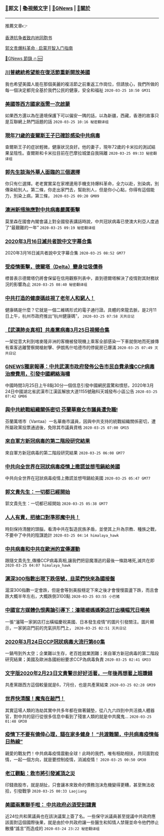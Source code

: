 ###  [:eagle:郭文](https://github.com/ourhimalayas/txt) | [:books:視頻文字](https://github.com/ourhimalayas/txt/blob/master/content/README.md) | [:newspaper:GNews](https://github.com/ourhimalayas/txt/blob/master/content/gnews/README.md) | [:pray:關於](https://github.com/ourhimalayas/home/tree/master/about)
---

推薦文章:point_right:

[香港抗争者致内地同胞书](https://github.com/ourhimalayas/news/blob/master/2019/08/a_letter_from_the_hong_kong_people.md)

[郭文贵爆料革命 · 启蒙开智入门指南](https://github.com/ourhimalayas/txt/issues/1)

[:newspaper:GNews 節錄 :fire: :new:](https://github.com/ourhimalayas/txt/blob/master/content/gnews/README.md) 



### [川普總統希望能在復活節重新開放美國](/content/gnews/1/README.md)

我也希望美國人能在那個美麗的複活節之前重返工作崗位，但請放心，我們所做的每一個決定都完全基於我們公民的健康，安全和福祉  `2020-03-25 10:50 GM31`

### [美國等西方國家亟需一次啟蒙](/content/gnews/2/README.md)

如果西方還以為在邊境保護下可以偏安一隅的話，以為新疆，西藏，香港的故事只是互聯網上熱門話題的話  `2020-03-25 10:16 秘密翻译组`

### [現年71歲的查爾斯王子已確診感染中共病毒](/content/gnews/3/README.md)

查爾斯王子的症狀輕微，健康狀況良好。他的妻子，現年72歲的卡米拉的測試結果呈陰性。查爾斯和卡米拉目前在巴摩拉城堡自我隔離  `2020-03-25 09:33 秘密翻译组`

### [郭先生談海外華人面臨的三個選擇](/content/gnews/4/README.md)

你只有仨選擇。老老實實呆在家裡邊用手機支持爆料革命，全力以赴，別染病，別傳染給別人。第二條，你走出家門去，幫助別人，但是你小心點，你得有這個能力，別染上病，第三條，  `2020-03-25 09:20 GM09`

### [澳洲新措施應對中共病毒嚴厲衝擊](/content/gnews/5/README.md)

莫里森在國會內閣會議上對全國發表講話時說，中共冠狀病毒已使澳大利亞人度過了“最艱難的一年”  `2020-03-25 09:19 秘密翻译组`

### [2020年3月16日滅共者說中文字幕合集](/content/gnews/6/README.md)

2020年3月16日滅共者說中文字幕合集  `2020-03-25 08:52 GM77`

### [受疫情衝擊，德爾塔（Delta）變身垃圾債券](/content/gnews/7/README.md)

標普表示德爾塔仍將會保留在信用觀察列表中，直到德爾塔解決了疫情對其財務狀況的影響為止  `2020-03-25 08:40 秘密翻译组`

### [中共打造的健康碼歧視了老年人和窮人！](/content/gnews/8/README.md)

健康碼是什麼？它就是一個二維碼形式的電子通行證。具體的來龍去脈，是2月11日上午，杭州市政府推出“杭州健康碼”，  `2020-03-25 07:58 灭共日记`

### [【武漢肺炎真相】共產黨病毒3月25日視頻合集](/content/gnews/9/README.md)

一架從意大利到喀麥隆非洲的客機被發現機上乘客全部感染一下車就倒地而死據傳有乘客逃離警察開槍射擊、伊朗馬什哈德市的停屍房已爆滿  `2020-03-25 07:49 灭共日记`

### [GNEWS獨家報導：中共武漢市政府發佈公告市民自費承擔CCP病毒治療費用，引發中國網絡海嘯](/content/gnews/10/README.md)

中國時間3月25日上午8點30分一個信息引發中國網民震驚和憤怒，2020年3月24日中國湖北省武漢市江漢區解放大道1155號融科天城發布小區公告  `2020-03-25 07:42 GM06`

### [與中共統戰組織關係密切 芬蘭華裔女市議員遭免職!](/content/gnews/11/README.md)

芬蘭萬塔市（Vantaa）一名華裔市議員，因與中共支持的統戰組織關係密切，遭所屬政黨投票通過後，免除其市議員資格  `2020-03-25 07:00 GM15`

### [來自軍方新冠病毒的第二階段研究結果](/content/gnews/12/README.md)

來自軍方新冠病毒的第二階段研究結果  `2020-03-25 06:08 GM77`

### [中共向全世界在冠狀病毒疫情上撒謊並想甩鍋給美國](/content/gnews/13/README.md)

中共向全世界在冠狀病毒疫情上撒謊並想甩鍋給美國  `2020-03-25 05:47 GM77`

### [郭文貴先生：一切都已經開始](/content/gnews/14/README.md)

郭文貴先生：一切都已經開始  `2020-03-25 05:38 GM77`

### [人人有責，把槍口對準邪魔中共！](/content/gnews/15/README.md)

時刻保持清醒的頭腦，看清中共在製造民族矛盾，並使其上升為宗教、種族之戰，不要中了中共的陰謀詭計  `2020-03-25 04:14 himalaya_hawk`

### [中共病毒和中共在歐洲的宣傳運動](/content/gnews/16/README.md)

跟隨文貴先生,傳播CCP病毒真相,讓我們把惡魔潛逃的最後一條路堵死,滅共在即  `2020-03-25 04:07 himalaya_hawk`

### [滬深300指數出現下跌信號，韭菜們快來為國接盤](/content/gnews/17/README.md)

滬深300指數一定會跌，但是會等到美股穩定下來之後才會慢慢震盪下跌，而且會跌大概半年左右，大概跌倒3100點  `2020-03-25 03:55 小巴猪`

### [中國官方媒體仇恨輿論引導下：瀋陽楊媽媽粥店打出橫幅咒日嘲美](/content/gnews/18/README.md)

一張“瀋陽一家粥店打出橫幅慶祝美國、日本發生疫情”的圖片引發關注。圖片顯示，一家粥店門前的充氣拱形門上，  `2020-03-25 02:51 灭共日记`

### [2020年3月24日CCP冠狀病毒大流行第60集](/content/gnews/19/README.md)

一鍋甩到外太空；企業難以生存，老百姓就業困難；來自軍方新冠病毒的第二階段研究結果；美國及歐洲各國紛紛要求CCP為病毒負責  `2020-03-25 02:41 GM33`

### [文字版2020年2月23日文貴警示好好活著，一年後再想著上班賺錢](/content/gnews/20/README.md)

共產黨跟西方這個較量就是6，7月份，也是共產黨結束  `2020-03-25 02:28 GM39`

### [世界快清醒！魔鬼在敲門！](/content/gnews/21/README.md)

其實這場人類的浩劫其實中共多年都在做著鋪墊，從八九六四到中共活摘人體器官，對中共的惡行從很多信息中看到了殘害人類的就是中共魔鬼...  `2020-03-25 01:48 GM30`

### [疫情下不要有僥倖心理，貓在家多健身！ “共渡難關，中共病毒疫情每日熱線”](/content/gnews/22/README.md)

親愛的戰友們！中共病毒疫情震動全球！此時的我們，唯有相助相扶，共同面對疫情，一起一個方向，就是要控制疫情，消滅疫情！  `2020-03-25 00:50 GM30`

### [老江觀點：救市將引發滅頂之災](/content/gnews/23/README.md)

印錢救股市，就是胡扯，只會讓本來致命的債務泡沫危機變得更糟，甚至無法收拾，引發戰爭  `2020-03-25 00:33 Laojiang`

### [美國兩黨聯手啦： 中共政府必須受到譴責](/content/gnews/24/README.md)

近24位共和黨議員也在該決議案上簽了名。一些保守派議員甚至提議中共政府應該面對這個國際後果，就是由於中共政府讓一些醫生和知情人禁聲並命令他們停止散播“謠言”而造成的  `2020-03-24 23:22 秘密翻译组`

